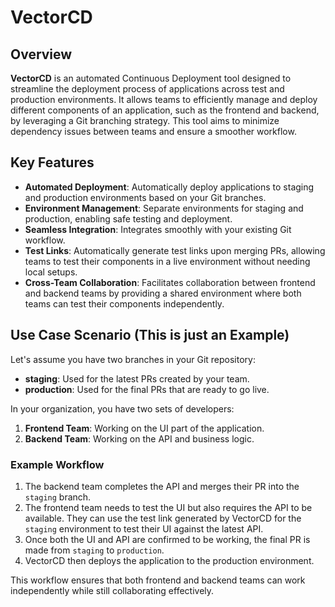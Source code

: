 # VectorCD

## Overview

**VectorCD** is an automated Continuous Deployment tool designed to streamline the deployment process of applications across test and production environments. It allows teams to efficiently manage and deploy different components of an application, such as the frontend and backend, by leveraging a Git branching strategy. This tool aims to minimize dependency issues between teams and ensure a smoother workflow.

## Key Features

- **Automated Deployment**: Automatically deploy applications to staging and production environments based on your Git branches.
- **Environment Management**: Separate environments for staging and production, enabling safe testing and deployment.
- **Seamless Integration**: Integrates smoothly with your existing Git workflow.
- **Test Links**: Automatically generate test links upon merging PRs, allowing teams to test their components in a live environment without needing local setups.
- **Cross-Team Collaboration**: Facilitates collaboration between frontend and backend teams by providing a shared environment where both teams can test their components independently.

## Use Case Scenario (This is just an Example)

Let's assume you have two branches in your Git repository:

- **staging**: Used for the latest PRs created by your team.
- **production**: Used for the final PRs that are ready to go live.

In your organization, you have two sets of developers:

1. **Frontend Team**: Working on the UI part of the application.
2. **Backend Team**: Working on the API and business logic.

### Example Workflow

1. The backend team completes the API and merges their PR into the `staging` branch.
2. The frontend team needs to test the UI but also requires the API to be available. They can use the test link generated by VectorCD for the `staging` environment to test their UI against the latest API.
3. Once both the UI and API are confirmed to be working, the final PR is made from `staging` to `production`.
4. VectorCD then deploys the application to the production environment.

This workflow ensures that both frontend and backend teams can work independently while still collaborating effectively.